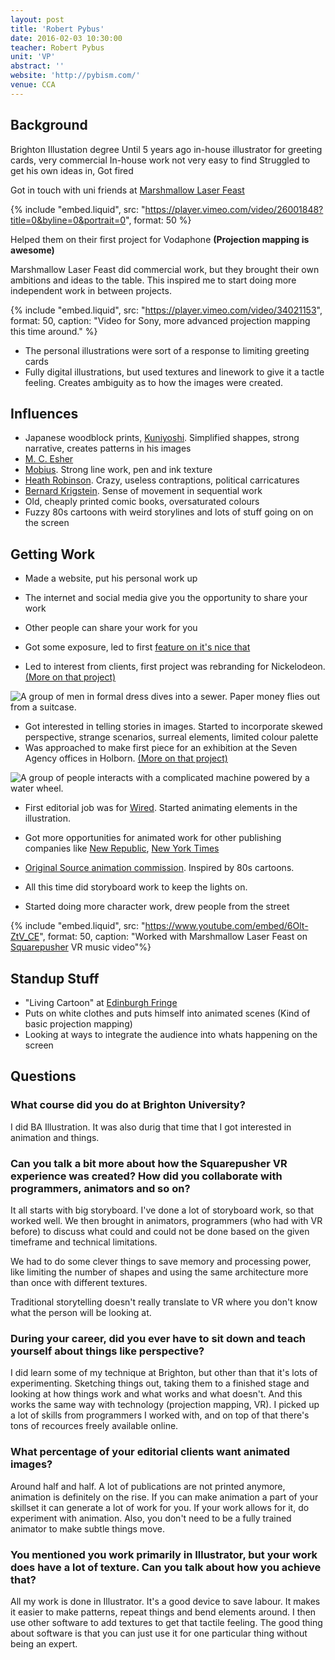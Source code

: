 ```yaml
---
layout: post
title: 'Robert Pybus'
date: 2016-02-03 10:30:00
teacher: Robert Pybus
unit: 'VP'
abstract: ''
website: 'http://pybism.com/'
venue: CCA
---
```


## Background

Brighton Illustation degree
Until 5 years ago in-house illustrator for greeting cards, very commercial
In-house work not very easy to find
Struggled to get his own ideas in, Got fired

Got in touch with uni friends at [Marshmallow Laser Feast](http://marshmallowlaserfeast.com/)

{% include "embed.liquid", src: "https://player.vimeo.com/video/26001848?title=0&byline=0&portrait=0", format: 50 %}

Helped them on their first project for Vodaphone **(Projection mapping is awesome)**

Marshmallow Laser Feast did commercial work, but they brought their own ambitions and ideas to the table. This inspired me to start doing more independent work in between projects.

{% include "embed.liquid", src: "https://player.vimeo.com/video/34021153", format: 50, caption: "Video for Sony, more advanced projection mapping this time around." %}

- The personal illustrations were sort of a response to limiting greeting cards
- Fully digital illustrations, but used textures and linework to give it a tactle feeling. Creates ambiguity as to how the images were created.

## Influences

- Japanese woodblock prints, [Kuniyoshi](https://en.wikipedia.org/wiki/Utagawa_Kuniyoshi). Simplified shappes, strong narrative, creates patterns in his images
- [M. C. Esher](https://en.wikipedia.org/wiki/M._C._Escher)
- [Mobius](https://en.wikipedia.org/wiki/Jean_Giraud). Strong line work, pen and ink texture
- [Heath Robinson](https://en.wikipedia.org/wiki/W._Heath_Robinson). Crazy, useless contraptions, political carricatures
- [Bernard Krigstein](https://en.wikipedia.org/wiki/Bernard_Krigstein). Sense of movement in sequential work
- Old, cheaply printed comic books, oversaturated colours
- Fuzzy 80s cartoons with weird storylines and lots of stuff going on on the screen

## Getting Work

- Made a website, put his personal work up
- The internet and social media give you the opportunity to share your work
- Other people can share your work for you
- Got some exposure, led to first [feature on it's nice that](http://www.itsnicethat.com/articles/rob-pybus)

- Led to interest from clients, first project was rebranding for Nickelodeon. [(More on that project)](http://pybism.com/Nickelodeon)

![A group of men in formal dress dives into a sewer. Paper money flies out from a suitcase.](https://payload153.cargocollective.com/1/1/45142/5361694/Chase_web_o.jpg)

- Got interested in telling stories in images. Started to incorporate skewed perspective, strange scenarios, surreal elements, limited colour palette
- Was approached to make first piece for an exhibition at the Seven Agency offices in Holborn. [(More on that project)](http://pybism.com/7x7-exhibition)

![A group of people interacts with a complicated machine powered by a water wheel.](https://payload307.cargocollective.com/1/1/45142/8448365/master-comp_03qt.gif)

- First editorial job was for [Wired](http://pybism.com/Wired-Magazine). Started animating elements in the illustration.
- Got more opportunities for animated work for other publishing companies like [New Republic](http://pybism.com/New-Republic-Magazine), [New York Times](http://pybism.com/New-York-Times)

- [Original Source animation commission](http://pybism.com/Original-Source). Inspired by 80s cartoons.
- All this time did storyboard work to keep the lights on.
- Started doing more character work, drew people from the street

{% include "embed.liquid", src: "https://www.youtube.com/embed/6Olt-ZtV_CE", format: 50, caption: "Worked with Marshmallow Laser Feast on [Squarepusher](http://pybism.com/Squarepusher-Stor-Eiglass) VR music video"%}

## Standup Stuff

- "Living Cartoon" at [Edinburgh Fringe](http://www.heroesoffringe.com/show.asp?ShowID=3422)
- Puts on white clothes and puts himself into animated scenes (Kind of basic projection mapping)
- Looking at ways to integrate the audience into whats happening on the screen

## Questions

### What course did you do at Brighton University?

I did BA Illustration. It was also durig that time that I got interested in animation and things.

### Can you talk a bit more about how the Squarepusher VR experience was created? How did you collaborate with programmers, animators and so on?

It all starts with big storyboard. I've done a lot of storyboard work, so that worked well. We then brought in animators, programmers (who had with VR before) to discuss what could and could not be done based on the given timeframe and technical limitations.

We had to do some clever things to save memory and processing power, like limiting the number of shapes and using the same architecture more than once with different textures.

Traditional storytelling doesn't really translate to VR where you don't know what the person will be looking at.

### During your career, did you ever have to sit down and teach yourself about things like perspective?

I did learn some of my technique at Brighton, but other than that it's lots of experimenting. Sketching things out, taking them to a finished stage and looking at how things work and what works and what doesn't.
And this works the same way with technology (projection mapping, VR). I picked up a lot of skills from programmers I worked with, and on top of that there's tons of recources freely available online.

### What percentage of your editorial clients want animated images?

Around half and half. A lot of publications are not printed anymore, animation is definitely on the rise. If you can make animation a part of your skillset it can generate a lot of work for you. If your work allows for it, do experiment with animation.
Also, you don't need to be a fully trained animator to make subtle things move.

### You mentioned you work primarily in Illustrator, but your work does have a lot of texture. Can you talk about how you achieve that?

All my work is done in Illustrator. It's a good device to save labour. It makes it easier to make patterns, repeat things and bend elements around. I then use other software to add textures to get that tactile feeling. The good thing about software is that you can just use it for one particular thing without being an expert.
